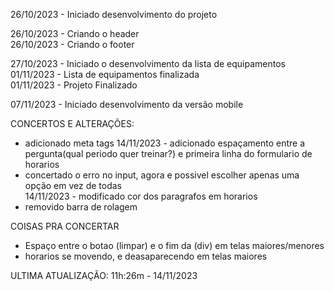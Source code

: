 26/10/2023 - Iniciado desenvolvimento do projeto

26/10/2023 - Criando o header<br>
26/10/2023 - Criando o footer<br>

27/10/2023 - Iniciado o desenvolvimento da lista de equipamentos <br>
01/11/2023 - Lista de equipamentos finalizada<br>
01/11/2023 - Projeto Finalizado<br>

07/11/2023 - Iniciado desenvolvimento da versão mobile

CONCERTOS E ALTERAÇÕES:

- adicionado meta tags
14/11/2023 - adicionado espaçamento entre a pergunta(qual periodo quer treinar?)
e primeira linha do formulario de horarios
- concertado o erro no input, agora e possivel escolher apenas uma opção em vez de todas     
14/11/2023 - modificado cor dos paragrafos em horarios 
- removido barra de rolagem


COISAS PRA CONCERTAR

- Espaço entre o botao (limpar) e o fim da (div) em telas maiores/menores
- horarios se movendo, e deasaparecendo em telas maiores  

ULTIMA ATUALIZAÇÃO: 11h:26m - 14/11/2023
